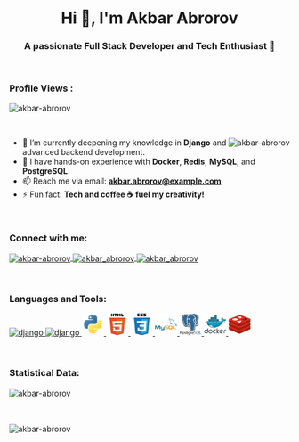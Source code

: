 <h1 align="center">Hi 👋, I'm Akbar Abrorov</h1>
<h3 align="center">A passionate Full Stack Developer and Tech Enthusiast 🚀</h3>
<br>

<p align="right">
  <h3>Profile Views :</h3>
  <img src="https://komarev.com/ghpvc/?username=akbar-abrorov&label=Profile%20views&color=0e75b6&style=flat" alt="akbar-abrorov" />
</p>
<br>

<p><img align="right" src="https://github.com/Adam-pw/Adam-pw/blob/main/animation_500_kxa883sd.gif" alt="akbar-abrorov" /></p>

- 🌱 I’m currently deepening my knowledge in **Django** and advanced backend development.  
- 💼 I have hands-on experience with **Docker**, **Redis**, **MySQL**, and **PostgreSQL**.  
- 📫 Reach me via email: **akbar.abrorov@example.com**  
- ⚡ Fun fact: **Tech and coffee ☕ fuel my creativity!**  
<br>

<h3 align="left">Connect with me:</h3>
<p align="left">
  <a href="https://linkedin.com/in/akbar-abrorov" target="blank">
    <img align="center" src="https://raw.githubusercontent.com/rahuldkjain/github-profile-readme-generator/master/src/images/icons/Social/linked-in-alt.svg" alt="akbar-abrorov" height="30" width="40" />
  </a>
  <a href="https://instagram.com/akbar_abrorov" target="blank">
    <img align="center" src="https://raw.githubusercontent.com/rahuldkjain/github-profile-readme-generator/master/src/images/icons/Social/instagram.svg" alt="akbar_abrorov" height="30" width="40" />
  </a>
  <a href="https://twitter.com/akbar_abrorov" target="blank">
    <img align="center" src="https://raw.githubusercontent.com/rahuldkjain/github-profile-readme-generator/master/src/images/icons/Social/twitter.svg" alt="akbar_abrorov" height="30" width="40" />
  </a>
</p>
<br>

<h3 align="left">Languages and Tools:</h3>
<p align="left">
  <a href="https://fastapi.tiangolo.com/" target="_blank" rel="noreferrer">
    <img src="https://files.svgcdn.io/logos/fastapi.png" alt="django" width="40" height="40" />
  </a>
  <a href="https://www.djangoproject.com/" target="_blank" rel="noreferrer">
    <img src="https://encrypted-tbn0.gstatic.com/images?q=tbn:ANd9GcR1va4bwpsW9QRYB07ogAGZY1iOpf0JXn10oA&s" alt="django" width="40" height="40" />
  </a>
  <a href="https://www.python.org" target="_blank" rel="noreferrer">
    <img src="https://raw.githubusercontent.com/devicons/devicon/master/icons/python/python-original.svg" alt="python" width="40" height="40" />
  </a>
  <a href="https://www.w3.org/html/" target="_blank" rel="noreferrer">
    <img src="https://raw.githubusercontent.com/devicons/devicon/master/icons/html5/html5-original-wordmark.svg" alt="html5" width="40" height="40" />
  </a>
  <a href="https://www.w3schools.com/css/" target="_blank" rel="noreferrer">
    <img src="https://raw.githubusercontent.com/devicons/devicon/master/icons/css3/css3-original-wordmark.svg" alt="css3" width="40" height="40" />
  </a>
  <a href="https://www.mysql.com/" target="_blank" rel="noreferrer">
    <img src="https://raw.githubusercontent.com/devicons/devicon/master/icons/mysql/mysql-original-wordmark.svg" alt="mysql" width="40" height="40" />
  </a>
  <a href="https://www.postgresql.org/" target="_blank" rel="noreferrer">
    <img src="https://raw.githubusercontent.com/devicons/devicon/master/icons/postgresql/postgresql-original-wordmark.svg" alt="postgresql" width="40" height="40" />
  </a>
  <a href="https://www.docker.com/" target="_blank" rel="noreferrer">
    <img src="https://raw.githubusercontent.com/devicons/devicon/master/icons/docker/docker-original-wordmark.svg" alt="docker" width="40" height="40" />
  </a>
  <a href="https://redis.io/" target="_blank" rel="noreferrer">
    <img src="https://raw.githubusercontent.com/devicons/devicon/master/icons/redis/redis-original.svg" alt="redis" width="40" height="40" />
  </a>
</p>
<br>

<h3 align="left">Statistical Data:</h3>
<p>
  <img align="center" src="https://github-readme-stats.vercel.app/api/top-langs?username=akbar-abrorov&show_icons=true&locale=en&bg_color=0d1117&text_color=ffffff&layout=compact" alt="akbar-abrorov" />
</p>
<br>
<p>
  <img align="center" src="https://github-readme-stats.vercel.app/api?username=akbar-abrorov&show_icons=true&locale=en&bg_color=0d1117&text_color=ffffff&repo=convoychat" alt="akbar-abrorov" />
</p>


